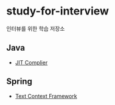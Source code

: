 # study-for-interview
인터뷰를 위한 학습 저장소

## Java

- [JIT Complier](./java/jit-compiler.md)

## Spring

- [Text Context Framework](./spring/test-context-framwork.md)
